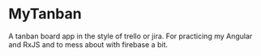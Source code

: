 # MyTanban

A tanban board app in the style of trello or jira.  For practicing my Angular and RxJS and to mess about with firebase a bit.
